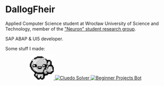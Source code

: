 # DallogFheir

Applied Computer Science student at Wrocław University of Science and Technology, member of the <a href="https://knneuron.pwr.edu.pl/">"Neuron" student research group</a>.

SAP ABAP & UI5 developer.

Some stuff I made:

<div align="center">
    <a href="https://adam-broszkiewicz.pl/platynowy-bog/">
        <img width="75" src="assets/platynowy-bog.png" alt="Platynowy Bóg" title="Platynowy Bóg"/>
    </a>
    <a href="https://adam-broszkiewicz.pl/cluedo-solver">
        <img width="100" src="https://adam-broszkiewicz.pl/assets/cluedo-solver-DQ3_2gPo.png" alt="Cluedo Solver" title="Cluedo Solver"/>
    </a>
    <a href="https://www.reddit.com/user/BeginnerProjectsBot">
        <img width="60" src="https://adam-broszkiewicz.pl/assets/beginner-projects-bot-Dp0FrN65.png" alt="Beginner Projects Bot" title="Beginner Projects Bot"/>
    </a>
</div>
